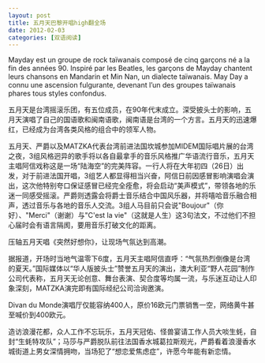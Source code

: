 ```yaml
---
layout: post
title: 五月天巴黎开唱high翻全场
date: 2012-02-03
categories: [双语阅读]  
---
```


Mayday est un groupe de rock taïwanais composé de cinq garçons né a la fin des années 90. Inspiré par les Beatles, les garçons de Mayday chantent leurs chansons en Mandarin et Min Nan, un dialecte taïwanais. May Day a connu une ascension fulgurante, devenant l’un des groupes taïwanais phares tous styles confondus.

五月天是台湾摇滚乐团，有五位成员，在90年代末成立。深受披头士的影响，五月天演唱了自己的国语歌和闽南语歌，闽南语是台湾的一个方言。五月天的迅速爆红，已经成为台湾各类风格的组合中的领军人物。

五月天、严爵以及MATZKA代表台湾前进法国坎城参加MIDEM国际唱片展的台湾之夜，3组风格迥异的歌手将以各自最拿手的音乐风格推广华语流行音乐，五月天主唱阿信戏称这是一场“陆海空”的完美阵容。一行人将在大年初四（26日）出发，对于前进法国开唱，3组艺人都显得相当兴奋，阿信日前因感冒影响演唱会演出，这次他特别夸口保证感冒已经完全痊愈，将会启动“美声模式”，带领各地的乐迷一同感受摇滚。严爵则透露会将爵士音乐结合中国风乐器，并将嘻哈音乐融合相声，透过音乐与各地的音乐人交流。3组人马目前只会说"Boujour"（你好）、"Merci"（谢谢）与"C'est la vie"（这就是人生）这3句法文，不过他们不担心届时会有语言隔阂，要用音乐打破文化的距离。

压轴五月天唱《突然好想你》，让现场气氛达到高潮。

据报道，开场时当地气温零下6度，五月天主唱阿信直呼：“气氛热烈倒像是台湾的夏天。”国际媒体以“华人版披头士”赞誉五月天的演出，澳大利亚“野人花园”制作公司代表称，五月天无论创意、舞台表演、契合度等均属一流，与乐迷互动让人印象深刻，MATZKA演完即有国际经纪公司洽询邀演。

Divan du Monde演唱厅仅能容纳400人，原价16欧元门票销售一空，网络黄牛甚至喊价到400欧元。

造访浪漫花都，众人工作不忘玩乐，五月天冠佑、怪兽宴请工作人员大啖生蚝，自封“生蚝特攻队”；马莎与严爵脱队前往法国香水城葛拉斯观光，严爵看着浪漫香水城街道上男女深情拥吻，当场犯了“想恋爱焦虑症”，许愿今年能有新恋情。
